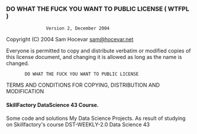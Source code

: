 ### DO WHAT THE FUCK YOU WANT TO PUBLIC LICENSE ( WTFPL )
                   Version 2, December 2004
 
Copyright (C) 2004 Sam Hocevar <sam@hocevar.net>

Everyone is permitted to copy and distribute verbatim or modified
copies of this license document, and changing it is allowed as long
as the name is changed.
 
           DO WHAT THE FUCK YOU WANT TO PUBLIC LICENSE
  TERMS AND CONDITIONS FOR COPYING, DISTRIBUTION AND MODIFICATION



#### SkillFactory DataScience 43 Course. 
Some code and solutions
My Data Science Projects. As result of studying on Skillfactory's course DST-WEEKLY-2.0 Data Science 43
